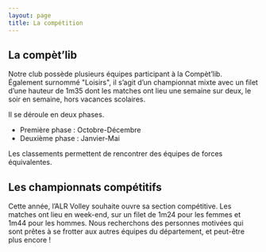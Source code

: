 ```yaml
---
layout: page
title: La compétition
---
```


## La compèt’lib

Notre club possède plusieurs équipes participant à la Compèt’lib. Également surnommé "Loisirs", il s’agit d’un championnat mixte avec un filet d’une hauteur de 1m35 dont les matches ont lieu une semaine sur deux, le soir en semaine, hors vacances scolaires.

Il se déroule en deux phases.
- Première phase : Octobre-Décembre
- Deuxième phase : Janvier-Mai

Les classements permettent de rencontrer des équipes de forces équivalentes.

## Les championnats compétitifs

Cette année, l’ALR Volley souhaite ouvre sa section compétitive. Les matches ont lieu en week-end, sur un filet de 1m24 pour les femmes et 1m44 pour les hommes. Nous recherchons des personnes motivées qui sont prêtes à se frotter aux autres équipes du département, et peut-être plus encore !

